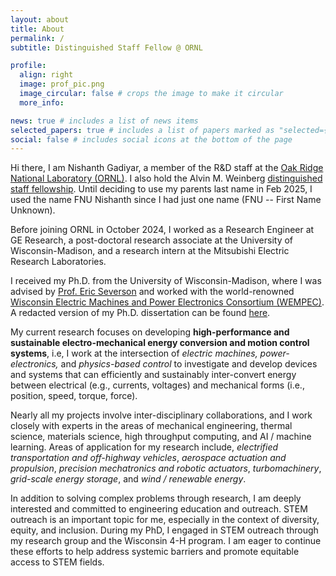 ```yaml
---
layout: about
title: About
permalink: /
subtitle: Distinguished Staff Fellow @ ORNL

profile:
  align: right
  image: prof_pic.png
  image_circular: false # crops the image to make it circular
  more_info:

news: true # includes a list of news items
selected_papers: true # includes a list of papers marked as "selected={true}"
social: false # includes social icons at the bottom of the page
---
```


Hi there, I am Nishanth Gadiyar, a member of the R&D staff at the [Oak Ridge National Laboratory (ORNL)](https://www.ornl.gov/staff-profile/fnu-nishanth). I also hold the Alvin M. Weinberg [distinguished staff fellowship](https://www.ornl.gov/careers/distinguished-fellowships). 
Until deciding to use my parents last name in Feb 2025, I used the name FNU Nishanth since I had just one name (FNU -- First Name Unknown).

Before joining ORNL in October 2024, I worked as a Research Engineer at GE Research, a post-doctoral research associate at the University of Wisconsin-Madison, and a research intern at the Mitsubishi Electric Research Laboratories. 

I received my Ph.D. from the University of Wisconsin-Madison, where I was advised by [Prof. Eric Severson](https://elev.umn.edu/) and worked with the world-renowned [Wisconsin Electric Machines and Power Electronics Consortium (WEMPEC)](https://wempec.wisc.edu/). A redacted version of my Ph.D. dissertation can be found [here](https://www.researchgate.net/publication/380099454_An_Investigation_of_Power_Dense_Axial_Flux_Electric_Machines_to_Electrify_Off-Highway_Vehicles_Chapters_1_-_7).

My current research focuses on developing **high-performance and sustainable electro-mechanical energy conversion and motion control systems**, i.e, I work at the intersection of *electric machines, power-electronics,* and *physics-based control*
to investigate and develop devices and systems that can efficiently and sustainably inter-convert energy between electrical (e.g., currents, voltages) and mechanical forms (i.e., position, speed, torque, force).

Nearly all my projects involve inter-disciplinary collaborations, and I work closely with experts in the areas of mechanical engineering, thermal science, materials science, high throughput computing, and AI / machine learning.
Areas of application for my research include, *electrified transportation and off-highway vehicles*, *aerospace actuation and propulsion*, *precision mechatronics and robotic actuators*, *turbomachinery*, *grid-scale energy storage*, and *wind / renewable energy*.

In addition to solving complex problems through research, I am deeply interested and committed to engineering education and outreach. STEM outreach is an important topic for me, especially in the context of diversity, equity, and inclusion. During my PhD, I engaged in STEM outreach through my research group and the Wisconsin 4-H program. I am eager to continue these efforts to help address systemic barriers and promote equitable access to STEM fields.
